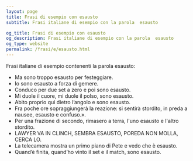 ```yaml
---
layout: page
title: Frasi di esempio con esausto 
subtitle: Frasi italiane di esempio con la parola  esausto

og_title: Frasi di esempio con esausto 
og_description: Frasi italiane di esempio con la parola  esausto
og_type: website
permalink: /frasi/e/esausto.html
---
```


Frasi italiane di esempio contenenti la parola esausto:


- Ma sono troppo esausto per festeggiare.
- Io sono esausto a forza di gemere.
- Conduco per due set a zero e poi sono esausto.
- Mi duole il cuore, mi duole il polso, sono esausto.
- Abito proprio qui dietro l’angolo e sono esausto.
- Fra poche ore sopraggiungerà la reazione: si sentirà stordito, in preda a nausee, esausto e confuso.».
- Per una frazione di secondo, rimasero a terra, l'uno esausto e l'altro stordito.
- LAWYER VA IN CLINCH, SEMBRA ESAUSTO, POREDA NON MOLLA, CERCA LO.
- La telecamera mostra un primo piano di Pete e vedo che è esausto.
- Quand’è finita, quand’ho vinto il set e il match, sono esausto.
